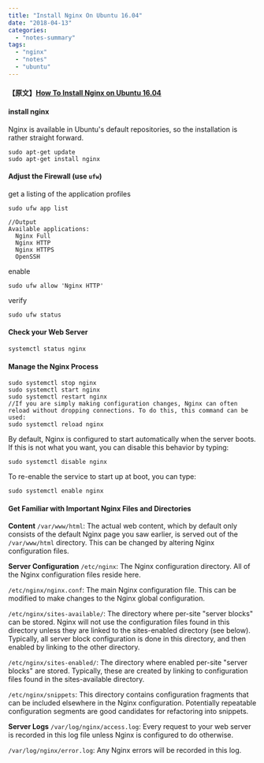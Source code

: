 ```yaml
---
title: "Install Nginx On Ubuntu 16.04"
date: "2018-04-13"
categories: 
  - "notes-summary"
tags: 
  - "nginx"
  - "notes"
  - "ubuntu"
---
```


#### 【原文】[How To Install Nginx on Ubuntu 16.04](https://www.digitalocean.com/community/tutorials/how-to-install-nginx-on-ubuntu-16-04)

#### install nginx

Nginx is available in Ubuntu's default repositories, so the installation is rather straight forward.

```null
sudo apt-get update
sudo apt-get install nginx
```

#### Adjust the Firewall (use `ufw`)

get a listing of the application profiles

```null
sudo ufw app list
```

```null
//Output
Available applications:
  Nginx Full
  Nginx HTTP
  Nginx HTTPS
  OpenSSH
```

enable

```null
sudo ufw allow 'Nginx HTTP'
```

verify

```null
sudo ufw status
```

#### Check your Web Server

```null
systemctl status nginx
```

#### Manage the Nginx Process

```null
sudo systemctl stop nginx
sudo systemctl start nginx
sudo systemctl restart nginx
//If you are simply making configuration changes, Nginx can often reload without dropping connections. To do this, this command can be used:
sudo systemctl reload nginx
```

By default, Nginx is configured to start automatically when the server boots. If this is not what you want, you can disable this behavior by typing:

```null
sudo systemctl disable nginx
```

To re-enable the service to start up at boot, you can type:

```null
sudo systemctl enable nginx
```

#### Get Familiar with Important Nginx Files and Directories

**Content** `/var/www/html`: The actual web content, which by default only consists of the default Nginx page you saw earlier, is served out of the `/var/www/html` directory. This can be changed by altering Nginx configuration files.

**Server Configuration** `/etc/nginx`: The Nginx configuration directory. All of the Nginx configuration files reside here.

`/etc/nginx/nginx.conf`: The main Nginx configuration file. This can be modified to make changes to the Nginx global configuration.

`/etc/nginx/sites-available/`: The directory where per-site "server blocks" can be stored. Nginx will not use the configuration files found in this directory unless they are linked to the sites-enabled directory (see below). Typically, all server block configuration is done in this directory, and then enabled by linking to the other directory.

`/etc/nginx/sites-enabled/`: The directory where enabled per-site "server blocks" are stored. Typically, these are created by linking to configuration files found in the sites-available directory.

`/etc/nginx/snippets`: This directory contains configuration fragments that can be included elsewhere in the Nginx configuration. Potentially repeatable configuration segments are good candidates for refactoring into snippets.

**Server Logs** `/var/log/nginx/access.log`: Every request to your web server is recorded in this log file unless Nginx is configured to do otherwise.

`/var/log/nginx/error.log`: Any Nginx errors will be recorded in this log.
